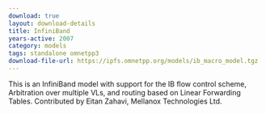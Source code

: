 ```yaml
---
download: true
layout: download-details
title: InfiniBand
years-active: 2007
category: models
tags: standalone omnetpp3
download-file-url: https://ipfs.omnetpp.org/models/ib_macro_model.tgz
---
```


This is an InfiniBand model with support for the IB flow control scheme,
Arbitration over multiple VLs, and routing based on Linear Forwarding Tables.
Contributed by Eitan Zahavi, Mellanox Technologies Ltd.
